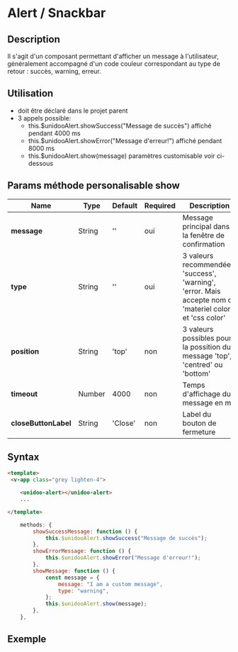 # Alert / Snackbar

## Description

Il s'agit d'un composant permettant d'afficher un message à l'utilisateur, généralement accompagné d'un code couleur correspondant au type de retour : succès, warning, erreur.


## Utilisation 

- doit être déclaré dans le projet parent
- 3 appels possible: 
    - this.$unidooAlert.showSuccess("Message de succès") affiché pendant 4000 ms
    - this.$unidooAlert.showError("Message d'erreur!") affiché pendant 8000 ms
    - this.$unidooAlert.show(message) paramètres customisable voir ci-dessous

## Params méthode personalisable show

| Name          | Type           | Default  | Required   | Description  |
| ------------- |----------------| --------- | ---------|--------------|
| **message**          | String | '' | oui | Message principal dans la fenêtre de confirmation |
| **type**          | String | '' | oui | 3 valeurs recommendées: 'success', 'warning', 'error. Mais accepte nom de 'materiel color' et 'css color' |
| **position**          | String | 'top' | non | 3 valeurs possibles pour la possition du message 'top', 'centred' ou 'bottom'|
| **timeout**          | Number | 4000 | non | Temps d'affichage du message en ms |
| **closeButtonLabel**          | String | 'Close' | non | Label du bouton de fermeture |


## Syntax
```html
<template>
 <v-app class="grey lighten-4">

    <unidoo-alert></unidoo-alert>
    ...

</template>
```

```javascript
    methods: {
        showSuccessMessage: function () {
            this.$unidooAlert.showSuccess("Message de succès");
        },
        showErrorMessage: function () {
            this.$unidooAlert.showError("Message d'erreur!");
        },
        showMessage: function () {
            const message = {
                message: "I am a custom message",
                type: "warning",
            };
            this.$unidooAlert.show(message);
        },
    },

```

## Exemple 
<Alert/>


